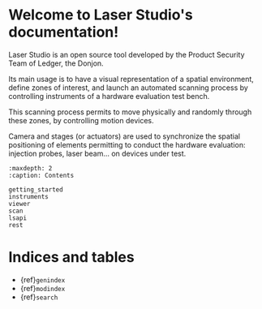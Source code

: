 # Welcome to Laser Studio's documentation!

Laser Studio is an open source tool developed by the Product Security Team of Ledger, the Donjon.

Its main usage is to have a visual representation of a spatial environment,
define zones of interest, and launch an automated scanning process by 
controlling instruments of a hardware evaluation test bench.

This scanning process permits to move physically and randomly through these zones,
by controlling motion devices.

Camera and stages (or actuators) are used to synchronize the spatial positioning of 
elements permitting to conduct the hardware evaluation: injection probes, laser beam...
on devices under test.

```{toctree}
:maxdepth: 2
:caption: Contents

getting_started
instruments
viewer
scan
lsapi
rest
```

# Indices and tables

- {ref}`genindex`
- {ref}`modindex`
- {ref}`search`
